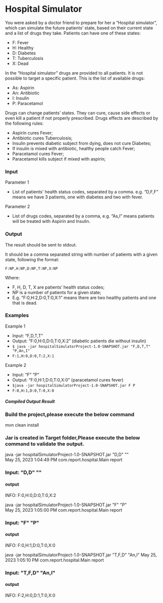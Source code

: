 # Hospital Simulator
You were asked by a doctor friend to prepare for her a “Hospital simulator”, which can
simulate the future patients’ state, based on their current state and a list of drugs they take.
Patients can have one of these states:
- F: Fever
- H: Healthy
- D: Diabetes
- T: Tuberculosis
- X: Dead

In the “Hospital simulator” drugs are provided to all patients. It is not possible to target a
specific patient. This is the list of available drugs:
- As: Aspirin
- An: Antibiotic
- I: Insulin
- P: Paracetamol

Drugs can change patients’ states. They can cure, cause side effects or even kill a patient if
not properly prescribed.
Drugs effects are described by the following rules:
- Aspirin cures Fever;
- Antibiotic cures Tuberculosis;
- Insulin prevents diabetic subject from dying, does not cure Diabetes;
- If insulin is mixed with antibiotic, healthy people catch Fever;
- Paracetamol cures Fever;
- Paracetamol kills subject if mixed with aspirin;

### Input

Parameter 1
- List of patients' health status codes, separated by a comma. e.g. “D,F,F” means we have 3
  patients, one with diabetes and two with fever.

Parameter 2
- List of drugs codes, separated by a comma, e.g. “As,I” means patients will be treated with
  Aspirin and Insulin.

### Output

The result should be sent to stdout.

It should be a comma separated string with number of patients with a given state, following
the format:

```F:NP,H:NP,D:NP,T:NP,X:NP```

Where:
- F, H, D, T, X are patients’ health status codes;
- NP is a number of patients for a given state;
- E.g. “F:0,H:2,D:0,T:0,X:1” means there are two healthy patients and one that is dead.

### Examples

Example 1
- Input: “F,D,T,T”
- Output: “F:0,H:0,D:0,T:0,X:2” (diabetic patients die without insulin)
- ```$ java -jar hospitalSimulatorProject-1.0-SNAPSHOT.jar "F,D,T,T" "P,An,I"```
- ```F:1,H:0,D:0,T:2,X:1```

Example 2
- Input: “F” “P”
- Output: “F:0,H:1,D:0,T:0,X:0” (paracetamol cures fever)
- ```$java -jar hospitalSimulatorProject-1.0-SNAPSHOT.jar F P```
- ```F:0,H:1,D:0,T:0,X:0```

##### Compiled Output Result ########

### Build the project,please execute the below command #######

mvn clean install

### Jar is created in Target folder,Please execute the below command to validate the output. ####

java -jar hospitalSimulatorProject-1.0-SNAPSHOT.jar "D,D" ""       
May 25, 2023 1:04:49 PM com.report.hospital.Main report

### Input: "D,D" ""
#### output 
INFO: F:0,H:0,D:0,T:0,X:2

java -jar hospitalSimulatorProject-1.0-SNAPSHOT.jar "F" "P"        
May 25, 2023 1:05:00 PM com.report.hospital.Main report

### Input: "F" "P"
#### output 
INFO: F:0,H:1,D:0,T:0,X:0

java -jar hospitalSimulatorProject-1.0-SNAPSHOT.jar "T,F,D"  "An,I"
May 25, 2023 1:05:10 PM com.report.hospital.Main report

### Input: "T,F,D"  "An,I"
#### output 
INFO: F:2,H:0,D:1,T:0,X:0
